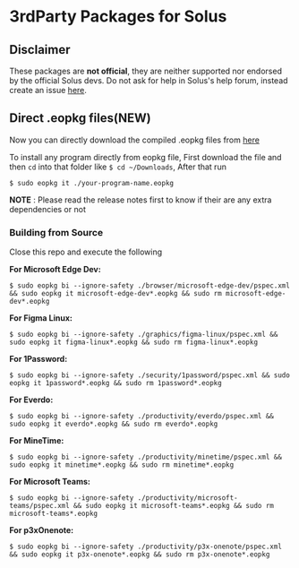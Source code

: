 # 3rdParty Packages for Solus

## Disclaimer
These packages are **not official**, they are neither supported nor endorsed by the official Solus devs. Do not ask for help in Solus's help forum, instead create an issue [here](https://github.com/circlenaut/Solus-3rdParty/issues).

## Direct .eopkg files(NEW)
Now you can directly download the compiled .eopkg files from [here](https://github.com/circlenaut/Solus-3rdParty/releases/latest)

To install any program directly from eopkg file, First download the file and then `cd` into that folder like `$ cd ~/Downloads`, After that run  
```
$ sudo eopkg it ./your-program-name.eopkg
```
**NOTE** : Please read the release notes first to know if their are any extra dependencies or not

### Building from Source
Close this repo and execute the following

**For Microsoft Edge Dev:**  
```
$ sudo eopkg bi --ignore-safety ./browser/microsoft-edge-dev/pspec.xml && sudo eopkg it microsoft-edge-dev*.eopkg && sudo rm microsoft-edge-dev*.eopkg
```
**For Figma Linux:**  
```
$ sudo eopkg bi --ignore-safety ./graphics/figma-linux/pspec.xml && sudo eopkg it figma-linux*.eopkg && sudo rm figma-linux*.eopkg
```
**For 1Password:**  
```
$ sudo eopkg bi --ignore-safety ./security/1password/pspec.xml && sudo eopkg it 1password*.eopkg && sudo rm 1password*.eopkg
```
**For Everdo:**  
```
$ sudo eopkg bi --ignore-safety ./productivity/everdo/pspec.xml && sudo eopkg it everdo*.eopkg && sudo rm everdo*.eopkg
```
**For MineTime:**  
```
$ sudo eopkg bi --ignore-safety ./productivity/minetime/pspec.xml && sudo eopkg it minetime*.eopkg && sudo rm minetime*.eopkg
```
**For Microsoft Teams:**  
```
$ sudo eopkg bi --ignore-safety ./productivity/microsoft-teams/pspec.xml && sudo eopkg it microsoft-teams*.eopkg && sudo rm microsoft-teams*.eopkg
```
**For p3xOnenote:**  
```
$ sudo eopkg bi --ignore-safety ./productivity/p3x-onenote/pspec.xml && sudo eopkg it p3x-onenote*.eopkg && sudo rm p3x-onenote*.eopkg